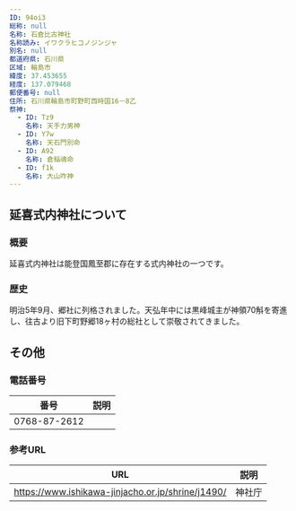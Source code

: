 ```yaml
---
ID: 94oi3
総称: null
名称: 石倉比古神社
名称読み: イワクラヒコノジンジャ
別名: null
都道府県: 石川県
区域: 輪島市
緯度: 37.453655
経度: 137.079468
郵便番号: null
住所: 石川県輪島市町野町西時国16－8乙
祭神:
  - ID: Tz9
    名称: 天手力男神
  - ID: Y7w
    名称: 天石門別命
  - ID: A92
    名称: 倉稲魂命
  - ID: f1k
    名称: 大山咋神
---
```


## 延喜式内神社について

### 概要

延喜式内神社は能登国鳳至郡に存在する式内神社の一つです。

### 歴史

明治5年9月、郷社に列格されました。天弘年中には黒峰城主が神領70斛を寄進し、往古より旧下町野郷18ヶ村の総社として崇敬されてきました。

## その他

### 電話番号

| 番号         | 説明 |
| ------------ | ---- |
| 0768-87-2612 |      |

### 参考URL

| URL                                               | 説明   |
| ------------------------------------------------- | ------ |
| https://www.ishikawa-jinjacho.or.jp/shrine/j1490/ | 神社庁 |

